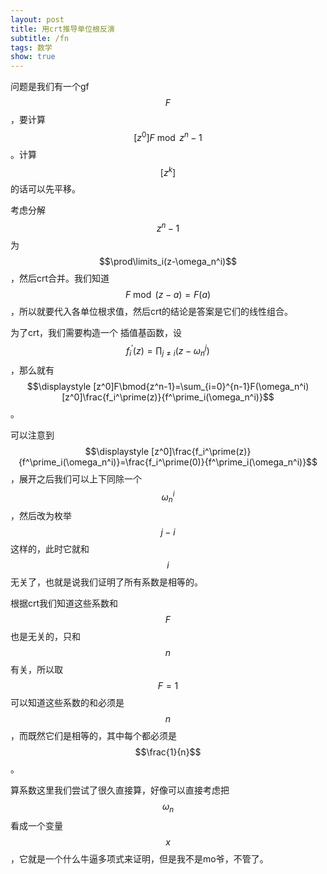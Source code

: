 ```yaml
---
layout: post
title: 用crt推导单位根反演
subtitle: /fn
tags: 数学
show: true
---
```


问题是我们有一个gf $$F$$，要计算$$[z^0]F\bmod{z^n-1}$$。计算$$[z^k]$$的话可以先平移。

考虑分解$$z^n-1$$为$$\prod\limits_i(z-\omega_n^i)$$，然后crt合并。我们知道$$F\bmod{(z-a)}=F(a)$$，所以就要代入各单位根求值，然后crt的结论是答案是它们的线性组合。

为了crt，我们需要构造一个 插值基函数，设$$\displaystyle f_i^\prime(z)=\prod_{j\neq i}(z-\omega_n^j)$$，那么就有$$\displaystyle [z^0]F\bmod{z^n-1}=\sum_{i=0}^{n-1}F(\omega_n^i)[z^0]\frac{f_i^\prime(z)}{f^\prime_i(\omega_n^i)}$$。

可以注意到$$\displaystyle [z^0]\frac{f_i^\prime(z)}{f^\prime_i(\omega_n^i)}=\frac{f_i^\prime(0)}{f^\prime_i(\omega_n^i)}$$，展开之后我们可以上下同除一个$$\omega_n^i$$，然后改为枚举$$j-i$$这样的，此时它就和$$i$$无关了，也就是说我们证明了所有系数是相等的。

根据crt我们知道这些系数和$$F$$也是无关的，只和$$n$$有关，所以取$$F=1$$可以知道这些系数的和必须是$$n$$，而既然它们是相等的，其中每个都必须是$$\frac{1}{n}$$。

算系数这里我们尝试了很久直接算，好像可以直接考虑把$$\omega_n$$看成一个变量$$x$$，它就是一个什么牛逼多项式来证明，但是我不是mo爷，不管了。